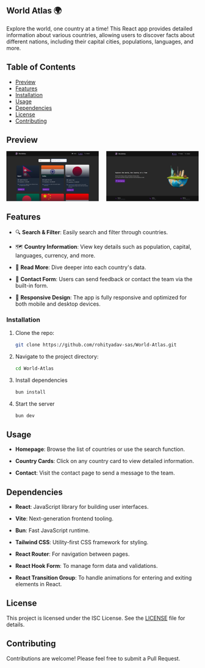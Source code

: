 ## World Atlas 🌍

Explore the world, one country at a time! This React app provides detailed information about various countries, allowing users to discover facts about different nations, including their capital cities, populations, languages, and more.

## Table of Contents

- [Preview](#preview)
- [Features](#features)
- [Installation](#installation)
- [Usage](#usage)
- [Dependencies](#dependencies)
- [License](#license)
- [Contributing](#contributing)


## Preview
 <div style="display:flex; justify-content:space-between">
  <img src="./public/preview2.png?raw=true" height="100%" width="48%"/>
  <img src="./public/preview1.png?raw=true" height="100%" width="48%"/> 
 </div>

## Features

- 🔍 **Search & Filter**: Easily search and filter through countries.

- 🗺️ **Country Information**: View key details such as population, capital, languages, currency, and more.

- 📜 **Read More**: Dive deeper into each country's data.

- 📧 **Contact Form**: Users can send feedback or contact the team via the built-in form.

- 📱 **Responsive Design**: The app is fully responsive and optimized for both mobile and desktop devices.


### Installation

1. Clone the repo:

   ```sh
   git clone https://github.com/rohityadav-sas/World-Atlas.git
    ```

2. Navigate to the project directory:

    ```sh
    cd World-Atlas
    ```

2. Install dependencies
    ```sh
    bun install
    ```

3. Start the server
    ```sh
    bun dev
    ```

## Usage

- **Homepage**: Browse the list of countries or use the search function.

- **Country Cards**: Click on any country card to view detailed information.

- **Contact**: Visit the contact page to send a message to the team.

## Dependencies

- **React**: JavaScript library for building user interfaces.

- **Vite**: Next-generation frontend tooling.

- **Bun**: Fast JavaScript runtime.

- **Tailwind CSS**: Utility-first CSS framework for styling.

- **React Router**: For navigation between pages.

- **React Hook Form**: To manage form data and validations.

- **React Transition Group**: To handle animations for entering and exiting elements in React.


## License

This project is licensed under the ISC License. See the [LICENSE](./LICENSE) file for details.

## Contributing

Contributions are welcome! Please feel free to submit a Pull Request.